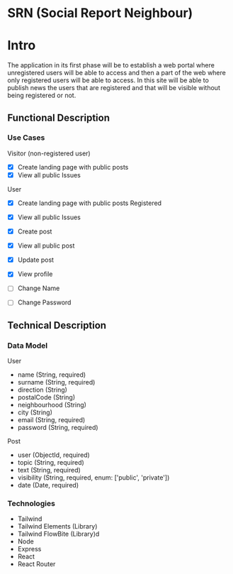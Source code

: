 # SRN (Social Report Neighbour)

# Intro

The application in its first phase will be to establish a web portal where unregistered users will be able to access and then a part of the web where only registered users will be able to access. In this site will be able to publish news the users that are registered and that will be visible without being registered or not.

## Functional Description

### Use Cases

Visitor (non-registered user)
- [X] Create landing page with public posts
- [X] View all public Issues 

User
- [X] Create landing page with public posts Registered
- [X] View all public Issues 
- [X] Create post
- [X] View all public post
- [X] Update post
- [X] View profile
- [ ] Change Name
- [ ] Change Password


## Technical Description

### Data Model

User
- name (String, required)
- surname (String, required)
- direction (String)
- postalCode (String)
- neighbourhood (String)
- city (String)
- email (String, required)
- password (String, required)

Post
- user (ObjectId, required)
- topic (String, required)
- text (String, required)
- visibility (String, required, enum: ['public', 'private'])
- date (Date, required)

### Technologies

- Tailwind
- Tailwind Elements (Library)
- Tailwind FlowBite (Library)d
- Node
- Express
- React
- React Router
